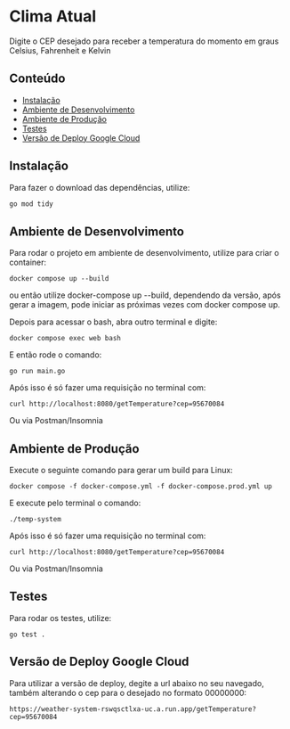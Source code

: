 # Clima Atual

Digite o CEP desejado para receber a temperatura do momento em graus Celsius, Fahrenheit e Kelvin

## Conteúdo

- [Instalação](#instalação)
- [Ambiente de Desenvolvimento](#developer)
- [Ambiente de Produção](#production)
- [Testes](#testes)
- [Versão de Deploy Google Cloud](#versão-de-deploy)

## Instalação

Para fazer o download das dependências, utilize:
```bash
go mod tidy
```

## Ambiente de Desenvolvimento

Para rodar o projeto em ambiente de desenvolvimento, utilize para criar o container:
```
docker compose up --build
```
ou então utilize docker-compose up --build, dependendo da versão, após gerar a imagem, pode iniciar as próximas vezes com docker compose up.

Depois para acessar o bash, abra outro terminal e digite:
```
docker compose exec web bash
```
E então rode o comando:
```
go run main.go
```
Após isso é só fazer uma requisição no terminal com:
```
curl http://localhost:8080/getTemperature?cep=95670084
```
Ou via Postman/Insomnia

## Ambiente de Produção

Execute o seguinte comando para gerar um build para Linux:
```
docker compose -f docker-compose.yml -f docker-compose.prod.yml up
```
E execute pelo terminal o comando:
```
./temp-system
```
Após isso é só fazer uma requisição no terminal com:
```
curl http://localhost:8080/getTemperature?cep=95670084
```
Ou via Postman/Insomnia

## Testes

Para rodar os testes, utilize:
```
go test .
```

## Versão de Deploy Google Cloud

Para utilizar a versão de deploy, degite a url abaixo no seu navegado, também alterando o cep para o desejado no formato 00000000:
```
https://weather-system-rswqsctlxa-uc.a.run.app/getTemperature?cep=95670084
```
